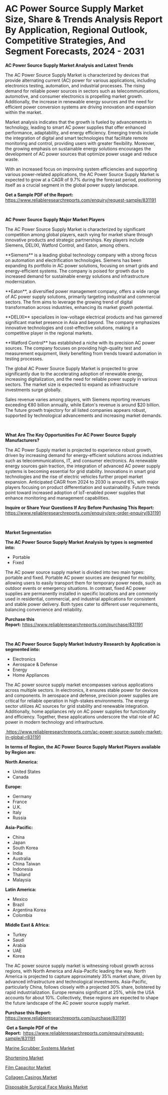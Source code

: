 <p><h1>AC Power Source Supply Market Size, Share & Trends Analysis Report By Application, Regional Outlook, Competitive Strategies, And Segment Forecasts, 2024 - 2031</h1></p><p><strong>AC Power Source Supply Market Analysis and Latest Trends</strong></p>
<p><p>The AC Power Source Supply Market is characterized by devices that provide alternating current (AC) power for various applications, including electronics testing, automation, and industrial processes. The rising demand for reliable power sources in sectors such as telecommunications, automotive, and consumer electronics is propelling market growth. Additionally, the increase in renewable energy sources and the need for efficient power conversion systems are driving innovation and expansion within the market.</p><p>Market analysis indicates that the growth is fueled by advancements in technology, leading to smart AC power supplies that offer enhanced performance, adaptability, and energy efficiency. Emerging trends include the integration of digital and smart technologies that facilitate remote monitoring and control, providing users with greater flexibility. Moreover, the growing emphasis on sustainable energy solutions encourages the development of AC power sources that optimize power usage and reduce waste.</p><p>With an increased focus on improving system efficiencies and supporting various power-related applications, the AC Power Source Supply Market is expected to grow at a CAGR of 9.7% during the forecast period, positioning itself as a crucial segment in the global power supply landscape.</p></p>
<p><strong>Get a Sample PDF of the Report:&nbsp;</strong> <a href="https://www.reliableresearchreports.com/enquiry/request-sample/831191?utm_campaign=12&utm_medium=2&utm_source=Github&utm_content=ia&utm_term=08102024&utm_id=ac-power-source-supply">https://www.reliableresearchreports.com/enquiry/request-sample/831191</a></p>
<p>&nbsp;</p>
<p><strong>AC Power Source Supply Major Market Players</strong></p>
<p><p>The AC Power Source Supply Market is characterized by significant competition among global players, each vying for market share through innovative products and strategic partnerships. Key players include Siemens, DELIXI, Watford Control, and Eaton, among others.</p><p>**Siemens** is a leading global technology company with a strong focus on automation and electrification technologies. Siemens has been expanding its portfolio in AC power solutions, focusing on smart grids and energy-efficient systems. The company is poised for growth due to increased demand for sustainable energy solutions and infrastructure modernization.</p><p>**Eaton**, a diversified power management company, offers a wide range of AC power supply solutions, primarily targeting industrial and commercial sectors. The firm aims to leverage the growing trend of digital transformation across industries, enhancing its market growth potential.</p><p>**DELIXI** specializes in low-voltage electrical products and has garnered significant market presence in Asia and beyond. The company emphasizes innovative technologies and cost-effective solutions, making it a competitive player in the regional markets.</p><p>**Watford Control** has established a niche with its precision AC power sources. The company focuses on providing high-quality test and measurement equipment, likely benefiting from trends toward automation in testing processes.</p><p>The global AC Power Source Supply Market is projected to grow significantly due to the accelerating adoption of renewable energy, increasing digitalization, and the need for reliable power supply in various sectors. The market size is expected to expand as infrastructure investments surge globally.</p><p>Sales revenue varies among players, with Siemens reporting revenues exceeding €80 billion annually, while Eaton's revenue is around $20 billion. The future growth trajectory for all listed companies appears robust, supported by technological advancements and increasing market demands.</p></p>
<p>&nbsp;</p>
<p><strong>What Are The Key Opportunities For AC Power Source Supply Manufacturers?</strong></p>
<p><p>The AC Power Supply market is projected to experience robust growth, driven by increasing demand for energy-efficient solutions across industries such as telecommunications, IT, and consumer electronics. As renewable energy sources gain traction, the integration of advanced AC power supply systems is becoming essential for grid stability. Innovations in smart grid technologies and the rise of electric vehicles further propel market expansion. Anticipated CAGR from 2024 to 2030 is around 6%, with major players focusing on product differentiation and sustainability. Future trends point toward increased adoption of IoT-enabled power supplies that enhance monitoring and management capabilities.</p></p>
<p><strong>Inquire or Share Your Questions If Any Before Purchasing This Report:</strong> <a href="https://www.reliableresearchreports.com/enquiry/pre-order-enquiry/831191?utm_campaign=12&utm_medium=2&utm_source=Github&utm_content=ia&utm_term=08102024&utm_id=ac-power-source-supply">https://www.reliableresearchreports.com/enquiry/pre-order-enquiry/831191</a></p>
<p>&nbsp;</p>
<p><strong>Market Segmentation</strong></p>
<p><strong>The AC Power Source Supply Market Analysis by types is segmented into:</strong></p>
<p><ul><li>Portable</li><li>Fixed</li></ul></p>
<p><p>The AC power source supply market is divided into two main types: portable and fixed. Portable AC power sources are designed for mobility, allowing users to easily transport them for temporary power needs, such as outdoor events or emergency situations. In contrast, fixed AC power supplies are permanently installed in specific locations and are commonly used in residential, commercial, and industrial applications for consistent and stable power delivery. Both types cater to different user requirements, balancing convenience and reliability.</p></p>
<p><strong>Purchase this Report:&nbsp;</strong><a href="https://www.reliableresearchreports.com/purchase/831191?utm_campaign=12&utm_medium=2&utm_source=Github&utm_content=ia&utm_term=08102024&utm_id=ac-power-source-supply">https://www.reliableresearchreports.com/purchase/831191</a></p>
<p>&nbsp;</p>
<p><strong>The AC Power Source Supply Market Industry Research by Application is segmented into:</strong></p>
<p><ul><li>Electronics</li><li>Aerospace & Defense</li><li>Energy</li><li>Home Appliances</li></ul></p>
<p><p>The AC power source supply market encompasses various applications across multiple sectors. In electronics, it ensures stable power for devices and components. In aerospace and defense, precision power supplies are critical for reliable operation in high-stakes environments. The energy sector utilizes AC sources for grid stability and renewable integration. Additionally, home appliances rely on AC power supplies for functionality and efficiency. Together, these applications underscore the vital role of AC power in modern technology and infrastructure.</p></p>
<p><a href="https://www.reliableresearchreports.com/ac-power-source-supply-market-in-global-r831191?utm_campaign=12&utm_medium=2&utm_source=Github&utm_content=ia&utm_term=08102024&utm_id=ac-power-source-supply">&nbsp;https://www.reliableresearchreports.com/ac-power-source-supply-market-in-global-r831191</a></p>
<p><strong>In terms of Region, the AC Power Source Supply Market Players available by Region are:</strong></p>
<p>
    <p> <strong> North America: </strong>
        <ul>
            <li>United States</li>
            <li>Canada</li>
        </ul>
        </p> 
    <p> <strong> Europe: </strong>
        <ul>
            <li>Germany</li>
            <li>France</li>
            <li>U.K.</li>
            <li>Italy</li>
            <li>Russia</li>
        </ul>
        </p> 
    <p> <strong> Asia-Pacific: </strong>
        <ul>
            <li>China</li>
            <li>Japan</li>
            <li>South Korea</li>
            <li>India</li>
            <li>Australia</li>
            <li>China Taiwan</li>
            <li>Indonesia</li>
            <li>Thailand</li>
            <li>Malaysia</li>
        </ul>
        </p> 
    <p> <strong> Latin America: </strong>
        <ul>
            <li>Mexico</li>
            <li>Brazil</li>
            <li>Argentina Korea</li>
            <li>Colombia</li>
        </ul>
        </p> 
    <p> <strong> Middle East & Africa: </strong>
        <ul>
            <li>Turkey</li>
            <li>Saudi</li>
            <li>Arabia</li>
            <li>UAE</li>
            <li>Korea</li>
        </ul>
    </p>
    </p>
<p><p>The AC power source supply market is witnessing robust growth across regions, with North America and Asia-Pacific leading the way. North America is projected to capture approximately 35% market share, driven by advanced infrastructure and technological investments. Asia-Pacific, particularly China, follows closely with a projected 30% share, bolstered by rapid industrialization. Europe remains significant at 25%, while the USA accounts for about 10%. Collectively, these regions are expected to shape the future landscape of the AC power source supply market.</p></p>
<p><strong>Purchase this Report: </strong><a href="https://www.reliableresearchreports.com/purchase/831191?utm_campaign=12&utm_medium=2&utm_source=Github&utm_content=ia&utm_term=08102024&utm_id=ac-power-source-supply">https://www.reliableresearchreports.com/purchase/831191</a></p>
<p>&nbsp;<strong>Get a Sample PDF of the Report:&nbsp;&nbsp;</strong><a href="https://www.reliableresearchreports.com/enquiry/request-sample/831191?utm_campaign=12&utm_medium=2&utm_source=Github&utm_content=ia&utm_term=08102024&utm_id=ac-power-source-supply">https://www.reliableresearchreports.com/enquiry/request-sample/831191</a></p>
<p><strong></strong></p>
<p><p><a href="https://www.linkedin.com/pulse/global-marine-scrubber-systems-market-sector2024-2031-ruaxe?utm_campaign=12&utm_medium=2&utm_source=Github&utm_content=ia&utm_term=08102024&utm_id=ac-power-source-supply">Marine Scrubber Systems Market</a></p><p><a href="https://issuu.com/reportprime-2/docs/shortening-market-size-2030.pptx_73f18af7e8bf59?utm_campaign=12&utm_medium=2&utm_source=Github&utm_content=ia&utm_term=08102024&utm_id=ac-power-source-supply">Shortening Market</a></p><p><a href="https://www.linkedin.com/pulse/film-capacitor-market-global-share-ranking-overall-sales-dopge?utm_campaign=12&utm_medium=2&utm_source=Github&utm_content=ia&utm_term=08102024&utm_id=ac-power-source-supply">Film Capacitor Market</a></p><p><a href="https://issuu.com/reportprime-2/docs/collagen-casings-market-size-2030.p_8cede73cd9d47d?utm_campaign=12&utm_medium=2&utm_source=Github&utm_content=ia&utm_term=08102024&utm_id=ac-power-source-supply">Collagen Casings Market</a></p><p><a href="https://github.com/AbbasMahmud554/Market-Research-Report-List-1/blob/main/disposable-surgical-face-masks-market.md?utm_campaign=12&utm_medium=2&utm_source=Github&utm_content=ia&utm_term=08102024&utm_id=ac-power-source-supply">Disposable Surgical Face Masks Market</a></p></p>